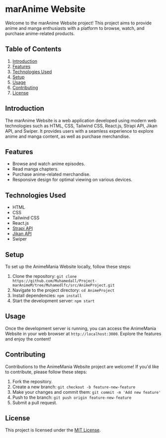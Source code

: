 # marAnime Website

Welcome to the marAnime Website project! This project aims to provide anime and manga enthusiasts with a platform to browse, watch, and purchase anime-related products.

## Table of Contents

1. [Introduction](#introduction)
2. [Features](#features)
3. [Technologies Used](#technologies-used)
4. [Setup](#setup)
5. [Usage](#usage)
6. [Contributing](#contributing)
7. [License](#license)

## Introduction

The marAnime Website is a web application developed using modern web technologies such as HTML, CSS, Tailwind CSS, React.js, Strapi API, Jikan API, and Swiper. It provides users with a seamless experience to explore anime and manga content, as well as purchase merchandise.

## Features

- Browse and watch anime episodes.
- Read manga chapters.
- Purchase anime-related merchandise.
- Responsive design for optimal viewing on various devices.

## Technologies Used

- HTML
- CSS
- Tailwind CSS
- React.js
- [Strapi API](https://strapi.io/)
- [Jikan API](https://jikan.moe/)
- Swiper

## Setup

To set up the AnimeMania Website locally, follow these steps:

1. Clone the repository: `git clone https://github.com/Muhamedall/Project-marAnimeM/tree/Muhamedlfc/src/AnimeProject.git`
2. Navigate to the project directory: `cd AnimeProject`
3. Install dependencies: `npm install`
4. Start the development server: `npm start`

## Usage

Once the development server is running, you can access the AnimeMania Website in your web browser at `http://localhost:3000`. Explore the features and enjoy the content!

## Contributing

Contributions to the AnimeMania Website project are welcome! If you'd like to contribute, please follow these steps:

1. Fork the repository.
2. Create a new branch: `git checkout -b feature-new-feature`
3. Make your changes and commit them: `git commit -m 'Add new feature'`
4. Push to the branch: `git push origin feature-new-feature`
5. Submit a pull request.

## License

This project is licensed under the [MIT License](LICENSE).
